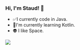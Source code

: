 ### Hi, I'm Staud! 👋


- ✅I currently code in Java.
- 🚀I'm currently learning Kotlin.
- 👽 I like Space.

<img src="https://github-readme-stats.vercel.app/api?username=StaudX&&show_icons=true&title_color=#5f07ed&icon_color=#5f07ed&text_color=daf7dc&bg_color=151515">
